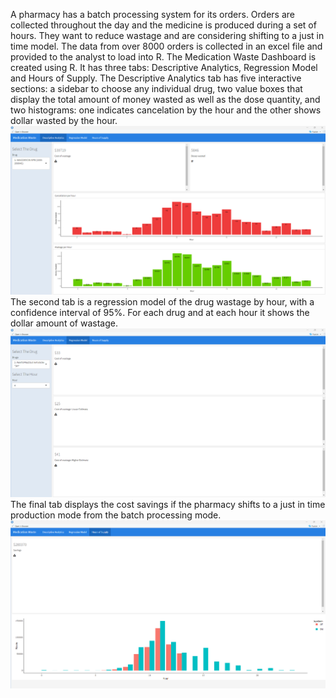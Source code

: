 A pharmacy has a batch processing system for its orders. Orders are collected throughout the day and the medicine is produced during a set of hours. They want to reduce wastage and are considering shifting to a just in time model. The data from over 8000 orders is collected in an excel file and provided to the analyst to load into R.
The Medication Waste Dashboard is created using R. It has three tabs: Descriptive Analytics, Regression Model and Hours of Supply. 
The Descriptive Analytics tab has five interactive sections: a sidebar to choose any individual drug, two value boxes that display the total amount of money wasted as well as the dose quantity, and two histograms: one indicates cancelation by the hour and the other shows dollar wasted by the hour. 
![MWR1](MWR1.png)
The second tab is a regression model of the drug wastage by hour, with a confidence interval of 95%. For each drug and at each hour it shows the dollar amount of wastage.
![MWR3](MWR3.png)
The final tab displays the cost savings if the pharmacy shifts to a just in time production mode from the batch processing mode.
![MWR4](MWR4.png)
